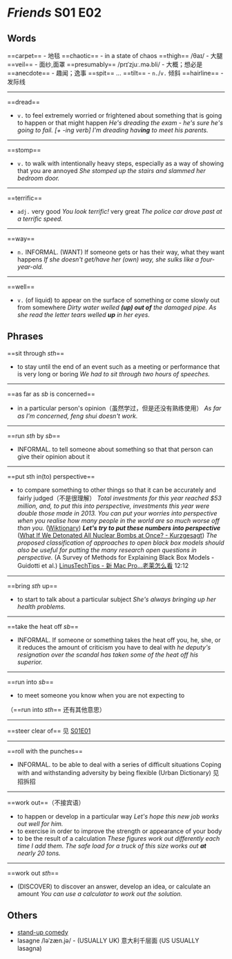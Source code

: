 # *Friends* S01 E02

## Words

==carpet== - 地毯
==chaotic== - in a state of chaos
==thigh== /θaɪ/ - 大腿
==veil== - 面纱,面罩
==presumably== /prɪˈzjuː.mə.bli/ - 大概；想必是
==anecdote== - 趣闻；逸事
==spit== ...
==tilt== - `n.`/`v.` 倾斜
==hairline== - 发际线

---

==dread==

- `v.` to feel extremely worried or frightened about something that is going to happen or that might happen
  *He's dreading the exam - he's sure he's going to fail.*
  _[+ -ing verb] I'm dreading hav**ing** to meet his parents._

---

==stomp==

- `v.` to walk with intentionally heavy steps, especially as a way of showing that you are annoyed
  *She stomped up the stairs and slammed her bedroom door.*

---

==terrific==

- `adj.` very good
  *You look terrific!*
  very great
  *The police car drove past at a terrific speed.*

---

==way==

- `n.` INFORMAL. (WANT) If someone gets or has their way, what they want happens
  *If she doesn't get/have her (own) way, she sulks like a four-year-old.*

---

==well==

- `v.` (of liquid) to appear on the surface of something or come slowly out from somewhere
  *Dirty water welled **(up) out of** the damaged pipe.*
  *As she read the letter tears welled **up** in her eyes.*

## Phrases

==sit through *sth*==

- to stay until the end of an event such as a meeting or performance that is very long or boring
  *We had to sit through two hours of speeches.*

---

==as far as *sb* is concerned==

- in a particular person's opinion（虽然学过，但是还没有熟练使用）
  *As far as I'm concerned, feng shui doesn't work.*

---

==run *sth* by *sb*==

- INFORMAL. to tell someone about something so that that person can give their opinion about it

---

==put sth in(to) perspective==

- to compare something to other things so that it can be accurately and fairly judged（不是很理解）
  *Total investments for this year reached $53 million, and, to put this into perspective, investments this year were double those made in 2013.*
  *You can put your worries into perspective when you realise how many people in the world are so much worse off than you.* ([Wiktionary](https://en.wiktionary.org/wiki/put_something_into_perspective))
  ***Let's try to put these numbers into perspective*** ([What If We Detonated All Nuclear Bombs at Once? - Kurzgesagt](https://youtu.be/JyECrGp-Sw8?t=41))
  *The proposed classification of approaches to open black box models should also be useful for putting the many research open questions in perspective.* (A Survey of Methods for Explaining Black Box Models - Guidotti et al.)
  [LinusTechTips - 新 Mac Pro...老莱怎么看](https://www.bilibili.com/video/av55391946) 12:12

---

==bring *sth* up==

- to start to talk about a particular subject
  *She's always bringing up her health problems.*

---

==take the heat off *sb*==

- INFORMAL. If someone or something takes the heat off you, he, she, or it reduces the amount of criticism you have to deal with
  *he deputy's resignation over the scandal has taken some of the heat off his superior.*

---

==run into *sb*==

- to meet someone you know when you are not expecting to

（==run into *sth*== 还有其他意思）

---

==steer clear of== 见 [S01E01](s01e01#steer)

---

==roll with the punches==

- INFORMAL. to be able to deal with a series of difficult situations
  Coping with and withstanding adversity by being flexible (Urban Dictionary)
  见招拆招

---

==work out==（不接宾语）

- to happen or develop in a particular way
  *Let's hope this new job works out well for him.*
- to exercise in order to improve the strength or appearance of your body
- to be the result of a calculation
  *These figures work out differently each time I add them.*
  *The safe load for a truck of this size works out **at** nearly 20 tons.*

---

==work out *sth*==

- (DISCOVER) to discover an answer, develop an idea, or calculate an amount
  *You can use a calculator to work out the solution.*

## Others

- [stand-up comedy](https://en.wikipedia.org/wiki/Stand-up_comedy)
- lasagne /ləˈzæn.jə/ - (USUALLY UK) 意大利千层面
  (US USUALLY lasagna)
